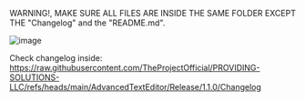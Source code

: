 WARNING!, MAKE SURE ALL FILES ARE INSIDE THE SAME FOLDER EXCEPT THE "Changelog" and the "README.md".

![image](https://github.com/user-attachments/assets/10747f54-493c-475d-a894-563f95b3f3ec)

Check changelog inside: https://raw.githubusercontent.com/TheProjectOfficial/PROVIDING-SOLUTIONS-LLC/refs/heads/main/AdvancedTextEditor/Release/1.1.0/Changelog
